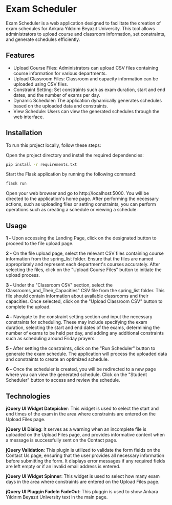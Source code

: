# Exam Scheduler
Exam Scheduler is a web application designed to facilitate the creation of exam schedules for Ankara Yıldırım Beyazıt University. This tool allows administrators to upload course and classroom information, set constraints, and generate schedules efficiently.

## Features
- Upload Course Files: Administrators can upload CSV files containing course information for various departments.
- Upload Classroom Files: Classroom and capacity information can be uploaded using CSV files.
- Constraint Setting: Set constraints such as exam duration, start and end dates, and the number of exams per day.
- Dynamic Scheduler: The application dynamically generates schedules based on the uploaded data and constraints.
- View Schedule: Users can view the generated schedules through the web interface.
 
## Installation
To run this project locally, follow these steps:

Open the project directory and install the required dependencies:
```bash
pip install -r requirements.txt
```

Start the Flask application by running the following command:
```bash
flask run
```
Open your web browser and go to http://localhost:5000.
You will be directed to the application's home page. After performing the necessary actions, such as uploading files or setting constraints, you can perform operations such as creating a schedule or viewing a schedule.

## Usage
**1 -** Upon accessing the Landing Page, click on the designated button to proceed to the file upload page.

**2 -** On the file upload page, select the relevant CSV files containing course information from the spring_list folder. Ensure that the files are named appropriately and represent each department's courses accurately. After selecting the files, click on the "Upload Course Files" button to initiate the upload process.

**3 -** Under the "Classroom CSV" section, select the Classrooms_and_Their_Capacities" CSV file from the spring_list folder. This file should contain information about available classrooms and their capacities. Once selected, click on the "Upload Classroom CSV" button to complete the upload.

**4 -** Navigate to the constraint setting section and input the necessary constraints for scheduling. These may include specifying the exam duration, selecting the start and end dates of the exams, determining the number of exams to be held per day, and adding any additional constraints such as scheduling around Friday prayers.

**5 -** After setting the constraints, click on the "Run Scheduler" button to generate the exam schedule. The application will process the uploaded data and constraints to create an optimized schedule.

**6 -** Once the scheduler is created, you will be redirected to a new page where you can view the generated schedule. Click on the "Student Scheduler" button to access and review the schedule.


## Technologies
**jQuery UI Widget Datepicker**: This widget is used to select the start and end times of the exam in the area where constraints are entered on the Upload Files page.

**jQuery UI Dialog**: It serves as a warning when an incomplete file is uploaded on the Upload Files page, and provides informative content when a message is successfully sent on the Contact page.

**jQuery Validation**: This plugin is utilized to validate the form fields on the Contact Us page, ensuring that the user provides all necessary information before submitting the form. It displays error messages if any required fields are left empty or if an invalid email address is entered.

**jQuery UI Widget Spinner**: This widget is used to select how many exam days in the area where constraints are entered on the Upload Files page.

**jQuery UI Pluggin FadeIn FadeOut**: This pluggin is used to show Ankara Yıldırım Beyazıt University text in the main page.











